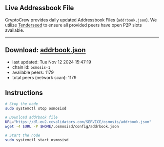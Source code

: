 ## Live Addressbook File

CryptoCrew provides daily updated Addressbook Files (`addrbook.json`). We utilize [Tenderseed](https://github.com/binaryholdings/tenderseed) to ensure all provided peers have open P2P slots available.

---
**Download: [addrbook.json](https://dl-eu2.ccvalidators.com/SERVICE/osmosis/addrbook.json)**
---

- last updated: Tue Nov 12 2024 15:47:19
- chain id: `osmosis-1`
- available peers: 1179
- total peers (network scan): 1179

## Instructions
```sh
# Stop the node
sudo systemctl stop osmosisd

# Download addrbook file
URL="https://dl-eu2.ccvalidators.com/SERVICE/osmosis/addrbook.json"
wget -4 $URL -P $HOME/.osmosisd/config/addrbook.json

# Start the node
sudo systemctl start osmosisd
```
